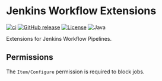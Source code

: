 # Jenkins Workflow Extensions

[![ci](https://github.com/jhnc-oss/jenkins-workflow-extensions/actions/workflows/ci.yml/badge.svg)](https://github.com/jhnc-oss/jenkins-workflow-extensions/actions/workflows/ci.yml)
[![GitHub release](https://img.shields.io/github/release/jhnc-oss/jenkins-workflow-extensions.svg)](https://github.com/jhnc-oss/jenkins-workflow-extensions/releases)
[![License](https://img.shields.io/badge/license-MIT-yellow.svg)](LICENSE)
![Java](https://img.shields.io/badge/java-1.8-green.svg)

Extensions for Jenkins Workflow Pipelines.


## Permissions

The `Item/Configure` permission is required to block jobs.
